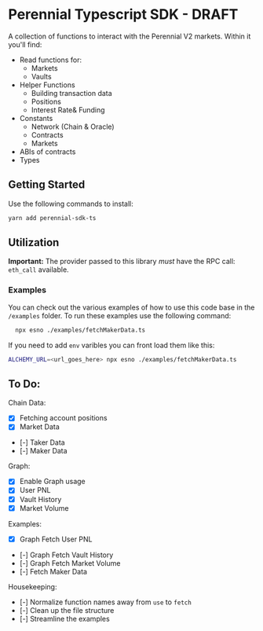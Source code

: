 # Perennial Typescript SDK - DRAFT

A collection of functions to interact with the Perennial V2 markets. Within it you'll find:

- Read functions for:
  - Markets
  - Vaults
- Helper Functions
  - Building transaction data
  - Positions
  - Interest Rate& Funding
- Constants
  - Network (Chain & Oracle)
  - Contracts
  - Markets
- ABIs of contracts
- Types

## Getting Started

Use the following commands to install:

```bash
yarn add perennial-sdk-ts
```

## Utilization

**Important:** The provider passed to this library _must_ have the RPC call: `eth_call` available.

### Examples

You can check out the various examples of how to use this code base in the `/examples` folder. To run these examples use the following command:

```bash
  npx esno ./examples/fetchMakerData.ts
```

If you need to add `env` varibles you can front load them like this:

```bash
ALCHEMY_URL=<url_goes_here> npx esno ./examples/fetchMakerData.ts
```

## To Do:

Chain Data:

- [x] Fetching account positions
- [x] Market Data
- [-] Taker Data
- [-] Maker Data

Graph:

- [x] Enable Graph usage
- [x] User PNL
- [x] Vault History
- [x] Market Volume

Examples:
- [x] Graph Fetch User PNL
- [-] Graph Fetch Vault History
- [-] Graph Fetch Market Volume
- [-] Fetch Maker Data

Housekeeping:

- [-] Normalize function names away from `use` to `fetch`
- [-] Clean up the file structure
- [-] Streamline the examples

